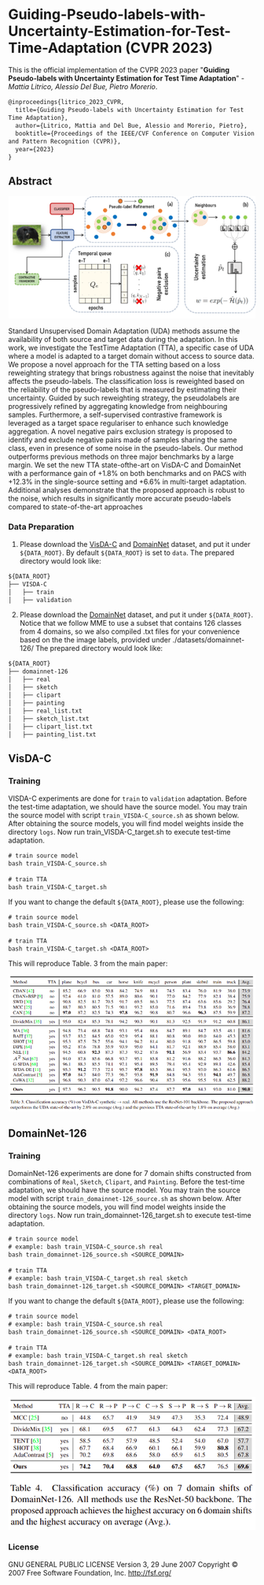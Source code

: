 # Guiding-Pseudo-labels-with-Uncertainty-Estimation-for-Test-Time-Adaptation (CVPR 2023)

This is the official implementation of the CVPR 2023 paper "**Guiding Pseudo-labels with Uncertainty Estimation for Test Time Adaptation**" - _Mattia Litrico, Alessio Del Bue, Pietro Morerio_.

```
@inproceedings{litrico_2023_CVPR,
  title={Guiding Pseudo-labels with Uncertainty Estimation for Test Time Adaptation},
  author={Litrico, Mattia and Del Bue, Alessio and Morerio, Pietro},
  booktitle={Proceedings of the IEEE/CVF Conference on Computer Vision and Pattern Recognition (CVPR)},
  year={2023}
}
```

## Abstract

![](images/main_fig.png)

Standard Unsupervised Domain Adaptation (UDA) methods assume the availability of both source and target data during the adaptation. In this work, we investigate the TestTime Adaptation (TTA), a specific case of UDA where a model is adapted to a target domain without access to source data. 
We propose a novel approach for the TTA setting based on a loss reweighting strategy that brings robustness against the noise that inevitably affects the pseudo-labels. 
The classification loss is reweighted based on the reliability of the pseudo-labels that is measured by estimating their uncertainty. 
Guided by such reweighting strategy, the pseudolabels are progressively refined by aggregating knowledge from neighbouring samples. 
Furthermore, a self-supervised contrastive framework is leveraged as a target space regulariser to enhance such knowledge aggregation. 
A novel negative pairs exclusion strategy is proposed to identify and exclude negative pairs made of samples sharing the same class, even in presence of some noise in the pseudo-labels. Our method outperforms previous methods on three major benchmarks by a large margin. 
We set the new TTA state-ofthe-art on VisDA-C and DomainNet with a performance gain of +1.8% on both benchmarks and on PACS with +12.3% in the single-source setting and +6.6% in multi-target adaptation. 
Additional analyses demonstrate that the proposed approach is robust to the noise, which results in significantly more accurate pseudo-labels compared to state-of-the-art approaches


### Data Preparation
1. Please download the [VisDA-C](https://github.com/VisionLearningGroup/taskcv-2017-public/tree/master/classification) and [DomainNet](http://ai.bu.edu/M3SDA/) dataset, and put it under ```${DATA_ROOT}```. 
By default ```${DATA_ROOT}``` is set to ```data```.
The prepared directory would look like:
```
${DATA_ROOT}
├── VISDA-C
│   ├── train
│   ├── validation
```

2. Please download the [DomainNet](http://ai.bu.edu/M3SDA/) dataset, and put it under ```${DATA_ROOT}```. 
Notice that we follow MME to use a subset that contains 126 classes from 4 domains, so we also compiled .txt files for your convenience based on the the image labels, provided under ./datasets/domainnet-126/
The prepared directory would look like:
```
${DATA_ROOT}
├── domainnet-126
│   ├── real
│   ├── sketch
│   ├── clipart
│   ├── painting
│   ├── real_list.txt
│   ├── sketch_list.txt
│   ├── clipart_list.txt
│   ├── painting_list.txt
```
## VisDA-C

###  Training

VISDA-C experiments are done for ```train``` to ```validation``` adaptation. 
Before the test-time adaptation, we should have the source model. 
You may train the source model with script ```train_VISDA-C_source.sh``` as shown below.
After obtaining the source models, you will find model weights inside the directory ```logs```. 
Now run train_VISDA-C_target.sh to execute test-time adaptation.

```
# train source model
bash train_VISDA-C_source.sh

# train TTA
bash train_VISDA-C_target.sh
```

If you want to change the default ```${DATA_ROOT}```, please use the following:

```
# train source model
bash train_VISDA-C_source.sh <DATA_ROOT>

# train TTA
bash train_VISDA-C_target.sh <DATA_ROOT>
```

This will reproduce Table. 3 from the main paper:

![](images/main_paper_visdac_results.png)

## DomainNet-126

###  Training

DomainNet-126 experiments are done for 7 domain shifts constructed from combinations of ```Real```, ```Sketch```, ```Clipart```, and ```Painting```. 
Before the test-time adaptation, we should have the source model. 
You may train the source model with script ```train_domainnet-126_source.sh``` as shown below.
After obtaining the source models, you will find model weights inside the directory ```logs```. 
Now run train_domainnet-126_target.sh to execute test-time adaptation.

```
# train source model
# example: bash train_VISDA-C_source.sh real
bash train_domainnet-126_source.sh <SOURCE_DOMAIN>

# train TTA
# example: bash train_VISDA-C_target.sh real sketch
bash train_domainnet-126_target.sh <SOURCE_DOMAIN> <TARGET_DOMAIN>
```
If you want to change the default ```${DATA_ROOT}```, please use the following:

```
# train source model
# example: bash train_VISDA-C_source.sh real
bash train_domainnet-126_source.sh <SOURCE_DOMAIN> <DATA_ROOT>

# train TTA
# example: bash train_VISDA-C_target.sh real sketch
bash train_domainnet-126_target.sh <SOURCE_DOMAIN> <TARGET_DOMAIN> <DATA_ROOT>
```

This will reproduce Table. 4 from the main paper:

![](images/main_paper_domainnet_results.png)

### License

GNU GENERAL PUBLIC LICENSE 
Version 3, 29 June 2007
Copyright © 2007 Free Software Foundation, Inc. <http://fsf.org/>
